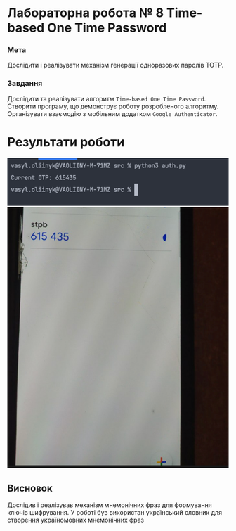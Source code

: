 # Лабораторна робота № 8 Time-based One Time Password

### Мета
Дослідити і реалізувати механізм генерації одноразових паролів TOTP.

### Завдання
Дослідити та реалізувати алгоритм `Time-based One Time Password`. Створити програму, що демонструє роботу розробленого алгоритму. Організувати взаємодію з мобільним додатком `Google Authenticator`.

# Результати роботи

![Результати роботи реалізації](/lab_8/doc/my_result.png)
![Результати роботи google auth](/lab_8/doc/google_auth.png)

## Висновок
Дослідив і реалізував механізм мнемонічних фраз для формування ключів шифрування. У роботі був використан український словник для створення україномовних мнемонічних фраз
